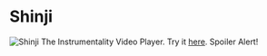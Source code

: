 # Shinji
![Shinji](https://dsvoid.github.io/Shinji/shinjimatte.png)
The Instrumentality Video Player. Try it [here](https://dsvoid.github.io/Shinji/). Spoiler Alert!
